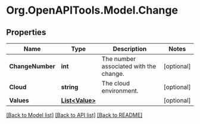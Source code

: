 # Org.OpenAPITools.Model.Change

## Properties

Name | Type | Description | Notes
------------ | ------------- | ------------- | -------------
**ChangeNumber** | **int** | The number associated with the change. | [optional] 
**Cloud** | **string** | The cloud environment. | [optional] 
**Values** | [**List&lt;Value&gt;**](Value.md) |  | [optional] 

[[Back to Model list]](../../README.md#documentation-for-models) [[Back to API list]](../../README.md#documentation-for-api-endpoints) [[Back to README]](../../README.md)

